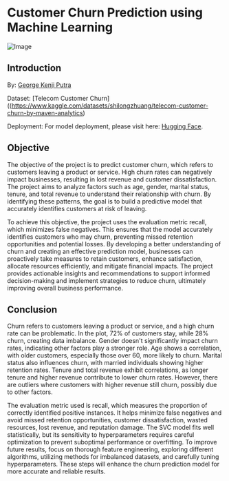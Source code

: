 # Customer Churn Prediction using Machine Learning

![Image](https://miro.medium.com/v2/resize:fit:1024/1*YRq10sAcj2ScV2TirdSKBg.png)

## Introduction

By: [George Kenji Putra](https://www.linkedin.com/in/georgekenjiputra/)

Dataset: [Telecom Customer Churn]((https://www.kaggle.com/datasets/shilongzhuang/telecom-customer-churn-by-maven-analytics)

Deployment: For model deployment, please visit here: [Hugging Face](https://huggingface.co/spaces/agayabag/deploy_churn_prediction).

## Objective

The objective of the project is to predict customer churn, which refers to customers leaving a product or service. High churn rates can negatively impact businesses, resulting in lost revenue and customer dissatisfaction. The project aims to analyze factors such as age, gender, marital status, tenure, and total revenue to understand their relationship with churn. By identifying these patterns, the goal is to build a predictive model that accurately identifies customers at risk of leaving.

To achieve this objective, the project uses the evaluation metric recall, which minimizes false negatives. This ensures that the model accurately identifies customers who may churn, preventing missed retention opportunities and potential losses. By developing a better understanding of churn and creating an effective prediction model, businesses can proactively take measures to retain customers, enhance satisfaction, allocate resources efficiently, and mitigate financial impacts. The project provides actionable insights and recommendations to support informed decision-making and implement strategies to reduce churn, ultimately improving overall business performance.

## Conclusion

Churn refers to customers leaving a product or service, and a high churn rate can be problematic. In the plot, 72% of customers stay, while 28% churn, creating data imbalance. Gender doesn't significantly impact churn rates, indicating other factors play a stronger role. Age shows a correlation, with older customers, especially those over 60, more likely to churn. Marital status also influences churn, with married individuals showing higher retention rates. Tenure and total revenue exhibit correlations, as longer tenure and higher revenue contribute to lower churn rates. However, there are outliers where customers with higher revenue still churn, possibly due to other factors.

The evaluation metric used is recall, which measures the proportion of correctly identified positive instances. It helps minimize false negatives and avoid missed retention opportunities, customer dissatisfaction, wasted resources, lost revenue, and reputation damage. The SVC model fits well statistically, but its sensitivity to hyperparameters requires careful optimization to prevent suboptimal performance or overfitting. To improve future results, focus on thorough feature engineering, exploring different algorithms, utilizing methods for imbalanced datasets, and carefully tuning hyperparameters. These steps will enhance the churn prediction model for more accurate and reliable results.
